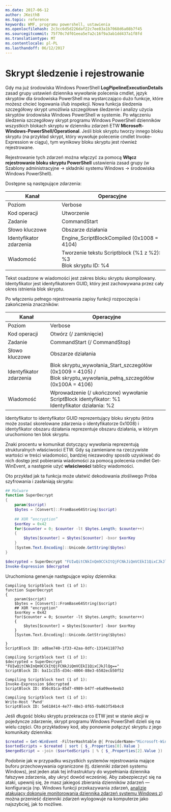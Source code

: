 ```yaml
---
ms.date: 2017-06-12
author: JKeithB
ms.topic: reference
keywords: WMF, programu powershell, ustawienia
ms.openlocfilehash: 2c3cc6d5d226daf22c7ee83a1b7068d6a08b7f45
ms.sourcegitcommit: 75f70c7df01eea5e7a2c16f9a3ab1dd437a1f8fd
ms.translationtype: MT
ms.contentlocale: pl-PL
ms.lasthandoff: 06/12/2017
---
```

# <a name="script-tracing-and-logging"></a>Skrypt śledzenie i rejestrowanie

Gdy ma już środowiska Windows PowerShell **LogPipelineExecutionDetails** zasad grupy ustawień dziennika wywołanie polecenia cmdlet, język skryptów dla środowiska PowerShell ma wystarczająco dużo funkcje, które możesz chcieć logowania i/lub inspekcji. Nowa funkcja śledzenia szczegółowy skrypt umożliwia szczegółowe śledzenie i analizy użycia skryptów środowiska Windows PowerShell w systemie. Po włączeniu śledzenia szczegółowy skrypt programu Windows PowerShell dzienników wszystkich blokach skryptu w dzienniku zdarzeń ETW **Microsoft-Windows-PowerShell/Operational**. Jeśli blok skryptu tworzy innego bloku skryptu (na przykład skrypt, który wywołuje polecenie cmdlet Invoke-Expression w ciągu), tym wynikowy bloku skryptu jest również rejestrowane.

Rejestrowanie tych zdarzeń można włączyć za pomocą **Włącz rejestrowanie bloku skryptu PowerShell** ustawienia zasad grupy (w Szablony administracyjne -> składniki systemu Windows -> środowiska Windows PowerShell).

Dostępne są następujące zdarzenia:

| Kanał | Operacyjne                                 |
|---------|---------------------------------------------|
| Poziom   | Verbose                                     |
| Kod operacji  | Utworzenie                                      |
| Zadanie    | CommandStart                                |
| Słowo kluczowe | Obszarze działania                                    |
| Identyfikator zdarzenia | Engine_ScriptBlockCompiled (0x1008 = 4104)  |
| Wiadomość | Tworzenie tekstu Scriptblock (%1 z %2): </br> %3 </br> Blok skryptu ID: %4 |


Tekst osadzone w wiadomości jest zakres bloku skryptu skompilowany. Identyfikator jest identyfikatorem GUID, który jest zachowywana przez cały okres istnienia blok skryptu.

Po włączeniu pełnego rejestrowania zapisy funkcji rozpoczęcia i zakończenia znaczników:

| Kanał | Operacyjne                                            |
|---------|--------------------------------------------------------|
| Poziom   | Verbose                                                |
| Kod operacji  | Otwórz (/ zamknięcie)                                         |
| Zadanie    | CommandStart (/ CommandStop)                           |
| Słowo kluczowe | Obszarze działania                                               |
| Identyfikator zdarzenia | Blok skryptu\_wywołania\_Start\_szczegółów (0x1009 = 4105) / </br> Blok skryptu\_wywołania\_pełną\_szczegółów (0x100A = 4106) |
| Wiadomość | Wprowadzenie (/ ukończone) wywołanie ScriptBlock identyfikator: %1 </br> Identyfikator działania: %2 |

Identyfikator to identyfikator GUID reprezentujący bloku skryptu (która może zostać skorelowane zdarzenia o identyfikatorze 0x1008) i identyfikator obszaru działania reprezentuje obszaru działania, w którym uruchomiono ten blok skryptu.

Znaki procentu w komunikat dotyczący wywołania reprezentują strukturalnych właściwości ETW. Gdy są zamieniane na rzeczywiste wartości w treści wiadomości, bardziej niezawodny sposób uzyskiwać do nich dostęp jest pobierania wiadomości za pomocą polecenia cmdlet Get-WinEvent, a następnie użyć **właściwości** tablicy wiadomości.

Oto przykład jak ta funkcja może ułatwić dekodowania złośliwego Próba szyfrowania i zasłaniają skryptu:

```powershell
## Malware
function SuperDecrypt
{
    param($script)
    $bytes = [Convert]::FromBase64String($script)
             
    ## XOR “encryption”
    $xorKey = 0x42
    for($counter = 0; $counter -lt $bytes.Length; $counter++)
    {
        $bytes[$counter] = $bytes[$counter] -bxor $xorKey
    }
    [System.Text.Encoding]::Unicode.GetString($bytes)
}

$decrypted = SuperDecrypt "FUIwQitCNkInQm9CCkItQjFCNkJiQmVCEkI1QixCJkJlQg=="
Invoke-Expression $decrypted
```

Uruchomiona generuje następujące wpisy dziennika:

```
Compiling Scriptblock text (1 of 1):
function SuperDecrypt
{
    param($script)
    $bytes = [Convert]::FromBase64String($script)
    ## XOR "encryption"
    $xorKey = 0x42
    for($counter = 0; $counter -lt $bytes.Length; $counter++)
    {
        $bytes[$counter] = $bytes[$counter] -bxor $xorKey
    }
    [System.Text.Encoding]::Unicode.GetString($bytes)

}
ScriptBlock ID: ad8ae740-1f33-42aa-8dfc-1314411877e3

Compiling Scriptblock text (1 of 1):
$decrypted = SuperDecrypt "FUIwQitCNkInQm9CCkItQjFCNkJiQmVCEkI1QixCJkJlQg=="
ScriptBlock ID: ba11c155-d34c-4004-88e3-6502ecb50f52

Compiling Scriptblock text (1 of 1):
Invoke-Expression $decrypted
ScriptBlock ID: 856c01ca-85d7-4989-b47f-e6a09ee4eeb3

Compiling Scriptblock text (1 of 1):
Write-Host 'Pwnd'
ScriptBlock ID: 5e618414-4e77-48e3-8f65-9a863f54b4c8
```

Jeśli długość bloku skryptu przekracza co ETW jest w stanie akcji w pojedyncze zdarzenie, skrypt programu Windows PowerShell dzieli się na wielu części. Oto przykładowy kod, aby ponownie połączyć skryptu z jego komunikaty dziennika:

```powershell
$created = Get-WinEvent -FilterHashtable @{ ProviderName="Microsoft-Windows-PowerShell"; Id = 4104 } | Where-Object { $_.<...> }
$sortedScripts = $created | sort { $_.Properties[0].Value }
$mergedScript = -join ($sortedScripts | % { $_.Properties[2].Value })
```

Podobnie jak w przypadku wszystkich systemów rejestrowania mające buforu przechowywania ograniczone (tj. dzienniki zdarzeń systemu Windows), jest jeden atak tej infrastruktury do wypełniania dziennika fałszywe zdarzenia, aby ukryć dowód wcześniej. Aby zabezpieczyć się na ataki, upewnij się, że masz jakiegoś zbierania dzienników zdarzeń — konfiguracja (np. Windows funkcji przekazywania zdarzeń, [analizie atakujący dokonuje monitorowania dziennika zdarzeń systemu Windows z](http://www.nsa.gov/ia/_files/app/Spotting_the_Adversary_with_Windows_Event_Log_Monitoring.pdf)) można przenieść dzienniki zdarzeń wylogowuje na komputerze jako najszybciej, jak to możliwe.

